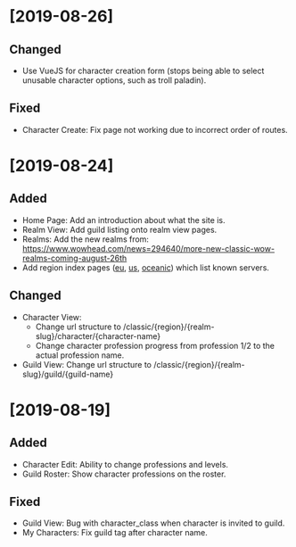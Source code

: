# [2019-08-26]
## Changed
 - Use VueJS for character creation form (stops being able to select unusable character options, such as troll paladin).

## Fixed
 - Character Create: Fix page not working due to incorrect order of routes.

# [2019-08-24]
## Added
 - Home Page: Add an introduction about what the site is.
 - Realm View: Add guild listing onto realm view pages.
 - Realms: Add the new realms from: https://www.wowhead.com/news=294640/more-new-classic-wow-realms-coming-august-26th
 - Add region index pages ([eu](https://wowtracker.xyz/classic/eu), [us](https://wowtracker.xyz/classic/us), [oceanic](https://wowtracker.xyz/classic/oceanic)) which list known servers.

## Changed
 - Character View:
   * Change url structure to /classic/{region}/{realm-slug}/character/{character-name}
   * Change character profession progress from profession 1/2 to the actual profession name.
 - Guild View: Change url structure to /classic/{region}/{realm-slug}/guild/{guild-name}

# [2019-08-19]
## Added
 - Character Edit: Ability to change professions and levels.
 - Guild Roster: Show character professions on the roster.

## Fixed
 - Guild View: Bug with character_class when character is invited to guild.
 - My Characters: Fix guild tag after character name.
